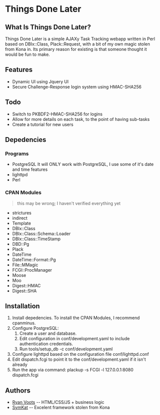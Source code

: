 Things Done Later
=====

What Is Things Done Later?
-------------

Things Done Later is a simple AJAXy Task Tracking webapp written in Perl based on
DBIx::Class, Plack::Request, with a bit of my own magic stolen from Kona
in.  Its primary reason for existing is that someone thought it would be fun to make.

Features
---------

* Dynamic UI using Jquery UI
* Secure Challenge-Response login system using HMAC-SHA256

Todo
---------

* Switch to PKBDF2-HMAC-SHA256 for logins
* Allow for more details on each task, to the point of having sub-tasks
* Create a tutorial for new users

Depedencies
-------------

### Programs
* PostgreSQL
    It will ONLY work with PostgreSQL, I use some of it's date and time features
* lighttpd
* Perl

### CPAN Modules

> this may be wrong; I haven't verified everything yet

* strictures
* indirect
* Template
* DBIx::Class
* DBIx::Class::Schema::Loader
* DBIx::Class::TimeStamp
* DBD::Pg
* Plack
* DateTime
* DateTime::Format::Pg
* File::MMagic
* FCGI::ProcManager
* Moose
* Moo
* Digest::HMAC
* Digest::SHA

Installation
--------------

1. Install depedencies.  To install the CPAN Modules, I recommend cpanminus.
1. Configure PostgreSQL:
    1. Create a user and database.
    1. Edit configuration in conf/development.yaml to include authentication credentials.
    1. Run tools/setup_db -c conf/development.yaml
1. Configure lighttpd based on the configuration file conf/lighttpd.conf
1. Edit dispatch.fcgi to point it to the conf/development.yaml if it isn't already
1. Run the app via command: plackup -s FCGI -l 127.0.0.1:8080 dispatch.fcgi

Authors
---------
* [Ryan Voots](http://www.simcop2387.info/) -- HTML/CSS/JS + business logic
* [SymKat](http://symkat.com/) -- Excelent framework stolen from Kona
